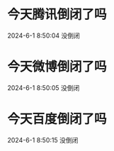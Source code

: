 # 今天腾讯倒闭了吗

2024-6-1 8:50:04 没倒闭

# 今天微博倒闭了吗

2024-6-1 8:50:05 没倒闭

# 今天百度倒闭了吗

2024-6-1 8:50:15 没倒闭

